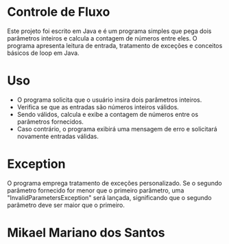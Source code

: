 # Controle de Fluxo
Este projeto foi escrito em Java e é um programa simples que pega dois parâmetros inteiros e calcula a contagem de números entre eles. 
O programa apresenta leitura de entrada, tratamento de exceções e conceitos básicos de loop em Java.

# Uso
- O programa solicita que o usuário insira dois parâmetros inteiros.
- Verifica se que as entradas são números inteiros válidos.
- Sendo válidos, calcula e exibe a contagem de números entre os parâmetros fornecidos.   
- Caso contrário, o programa exibirá uma mensagem de erro e solicitará novamente entradas válidas.
  
# Exception
O programa emprega tratamento de exceções personalizado. Se o segundo parâmetro fornecido for menor que o primeiro parâmetro, uma "InvalidParametersException" será lançada, significando que o segundo parâmetro deve ser maior que o primeiro.

# Mikael Mariano dos Santos